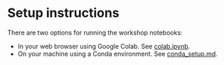 # Setup instructions

There are two options for running the workshop notebooks:

- In your web browser using Google Colab. See [colab.ipynb](colab.ipynb).
- On your machine using a Conda environment. See [conda_setup.md](conda_setup.md). 




